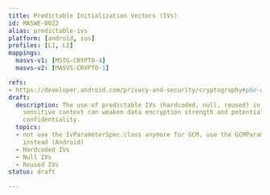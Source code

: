 ```yaml
---
title: Predictable Initialization Vectors (IVs)
id: MASWE-0022
alias: predictable-ivs
platform: [android, ios]
profiles: [L1, L2]
mappings:
  masvs-v1: [MSTG-CRYPTO-4]
  masvs-v2: [MASVS-CRYPTO-1]

refs:
- https://developer.android.com/privacy-and-security/cryptography#pbe-without-iv
draft:
  description: The use of predictable IVs (hardcoded, null, reused) in a security
    sensitive context can weaken data encryption strength and potentially compromise
    confidentiality.
  topics:
  - not use the IvParameterSpec.class anymore for GCM, use the GCMParameterSpec.class
    instead (Android)
  - Hardcoded IVs
  - Null IVs
  - Reused IVs
status: draft

---
```


